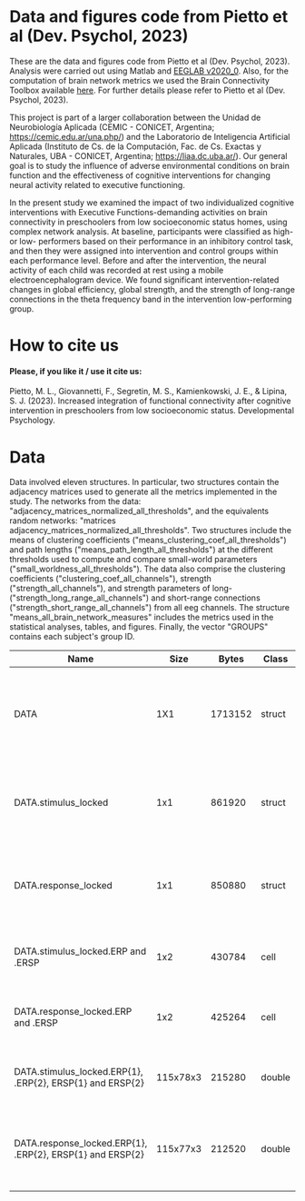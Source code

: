 # Data and figures code from Pietto et al (Dev. Psychol, 2023)
These are the data and figures code from Pietto et al (Dev. Psychol, 2023). Analysis were carried out using Matlab and [EEGLAB v2020_0](https://sccn.ucsd.edu/eeglab/index.php). Also, for the computation of brain network metrics we used the Brain Connectivity Toolbox available [here](https://sites.google.com/site/bctnet/). For further details please refer to Pietto et al (Dev. Psychol, 2023).

This project is part of a larger collaboration between the Unidad de Neurobiología Aplicada (CEMIC - CONICET, Argentina; https://cemic.edu.ar/una.php/) and the Laboratorio de Inteligencia Artificial Aplicada (Instituto de Cs. de la Computación, Fac. de Cs. Exactas y Naturales, UBA - CONICET, Argentina; https://liaa.dc.uba.ar/). Our general goal is to study the influence of adverse environmental conditions on brain function and the effectiveness of cognitive interventions for changing neural activity related to executive functioning.

In the present study we examined the impact of two individualized cognitive interventions with Executive Functions-demanding activities on brain connectivity in preschoolers from low socioeconomic status homes, using complex network analysis. At baseline, participants were classified as high- or low- performers based on their performance in an inhibitory control task, and then they were assigned into intervention and control groups within each performance level. Before and after the intervention, the neural activity of each child was recorded at rest using a mobile electroencephalogram device. We found significant intervention-related changes in global efficiency, global strength, and the strength of long-range connections in the theta frequency band in the intervention low-performing group.

# How to cite us
#### Please, if you like it / use it cite us:
Pietto, M. L., Giovannetti, F., Segretin, M. S., Kamienkowski, J. E., & Lipina, S. J. (2023). Increased integration of functional connectivity after cognitive intervention in preschoolers from low socioeconomic status. Developmental Psychology.

# Data
Data involved eleven structures. In particular, two structures contain the adjacency matrices used to generate all the metrics implemented in the study. The networks from the data: "adjacency_matrices_normalized_all_thresholds", and the equivalents random networks: "matrices adjacency_matrices_normalized_all_thresholds". Two structures include the means of clustering coefficients ("means_clustering_coef_all_thresholds") and path lengths ("means_path_length_all_thresholds") at the different thresholds used to compute and compare small-world parameters ("small_worldness_all_thresholds"). The data also comprise the clustering coefficients ("clustering_coef_all_channels"), strength ("strength_all_channels"), and strength parameters of long- ("strength_long_range_all_channels") and short-range connections ("strength_short_range_all_channels") from all eeg channels. The structure "means_all_brain_network_measures" includes the metrics used in the statistical analyses, tables, and figures. Finally, the vector "GROUPS" contains each subject's group ID.

|Name 	                                                   | Size 	  | Bytes   | Class  |	Description|
|----------------------------------------------------------|--------------------|--------|-------------|--------------------------------------------------------------
|DATA                                                      | 1X1      | 1713152 | struct |  Stimulus_locked: activity anchored to Go and NoGo stimuli. Response_locked: activity anchored to Correct and Error responses.|
|DATA.stimulus_locked                                      | 1x1      | 861920  | struct |  ERP: Event-Related Potential. ERSP: Event-Related Spectral Perturbation (Theta frequency band).|
|DATA.response_locked                                      | 1x1      | 850880  | struct |  ERP: Event-Related Potential. ERSP: Event-Related Spectral Perturbation (Theta frequency band).|
|DATA.stimulus_locked.ERP and .ERSP                        | 1x2      | 430784  | cell   |  Cell n1: pre-intervention session. Cell n2: post-intervention session.|
|DATA.response_locked.ERP and .ERSP                        | 1x2      | 425264  | cell   |  Cell n1: pre-intervention session. Cell n2: post-intervention session.|
|DATA.stimulus_locked.ERP{1}, .ERP{2}, ERSP{1} and ERSP{2} | 115x78x3 | 215280  | double |  Samples, Subjects, Correct trials: 1- Go; 2- NoGo; 3- NoGo minus Go.|
|DATA.response_locked.ERP{1}, .ERP{2}, ERSP{1} and ERSP{2} | 115x77x3 | 212520  | double |  Samples, Subjects, Responses: 1- Correct Go; 2- Error NoGo; 3- Error minus Correct.|
